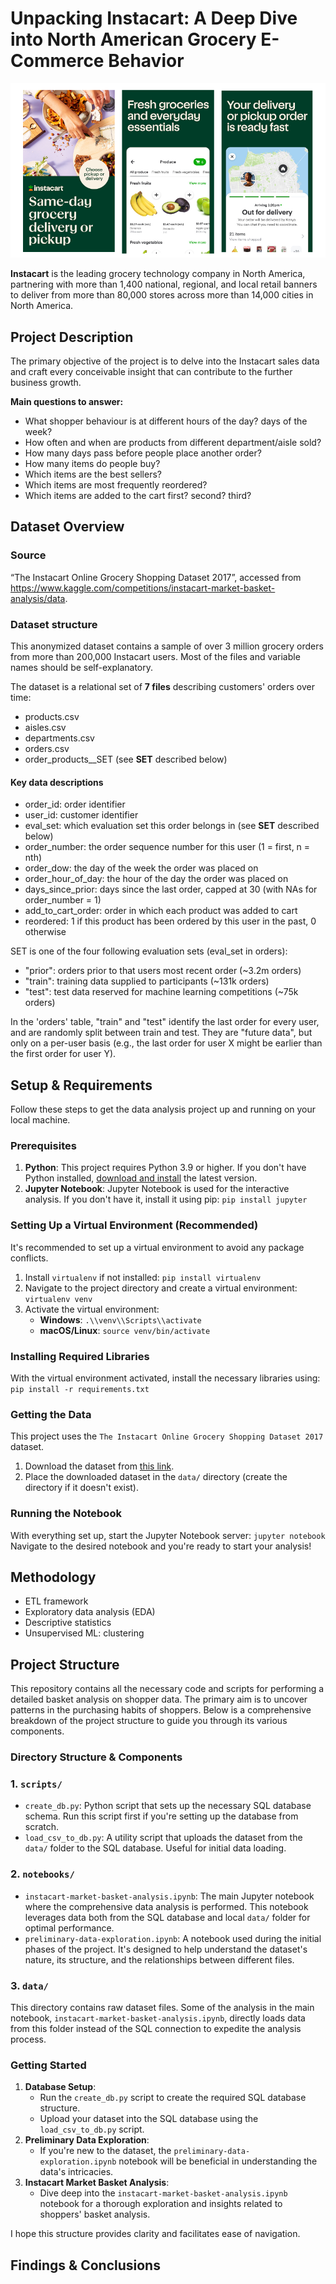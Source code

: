 # Unpacking Instacart: A Deep Dive into North American Grocery E-Commerce Behavior
![Instacart mobile app screens](Instacart.png)

**Instacart** is the leading grocery technology company in North America, partnering with more than 1,400 national, regional, and local retail banners to deliver from more than 80,000 stores across more than 14,000 cities in North America.

## Project Description
The primary objective of the project is to delve into the Instacart sales data and craft every conceivable insight that can contribute to the further business growth.

**Main questions to answer:**
- What shopper behaviour is at different hours of the day? days of the week?
- How often and when are products from different department/aisle sold?
- How many days pass before people place another order?
- How many items do people buy?
- Which items are the best sellers?
- Which items are most frequently reordered?
- Which items are added to the cart first? second? third?

## Dataset Overview
### Source
“The Instacart Online Grocery Shopping Dataset 2017”, accessed from https://www.kaggle.com/competitions/instacart-market-basket-analysis/data.
### Dataset structure
This anonymized dataset contains a sample of over 3 million grocery orders from more than 200,000 Instacart users.
Most of the files and variable names should be self-explanatory.

The dataset is a relational set of **7 files** describing customers' orders over time:
* products.csv
* aisles.csv
* departments.csv
* orders.csv
* order_products__SET (see **SET** described below)

#### Key data descriptions
* order_id: order identifier
* user_id: customer identifier
* eval_set: which evaluation set this order belongs in (see **SET** described below)
* order_number: the order sequence number for this user (1 = first, n = nth)
* order_dow: the day of the week the order was placed on
* order_hour_of_day: the hour of the day the order was placed on
* days_since_prior: days since the last order, capped at 30 (with NAs for order_number = 1)
* add_to_cart_order: order in which each product was added to cart 
* reordered: 1 if this product has been ordered by this user in the past, 0 otherwise

SET is one of the four following evaluation sets (eval_set in orders):
* "prior": orders prior to that users most recent order (~3.2m orders)
* "train": training data supplied to participants (~131k orders)
* "test": test data reserved for machine learning competitions (~75k orders)

In the 'orders' table, "train" and "test" identify the last order for every user, and are randomly split between train and test.
They are "future data", but only on a per-user basis (e.g., the last order for user X might be earlier than the first order for user Y).

## Setup & Requirements
Follow these steps to get the data analysis project up and running on your local machine.

### Prerequisites
1. **Python**: This project requires Python 3.9 or higher.
If you don't have Python installed, [download and install](https://www.python.org/downloads/) the latest version.
2. **Jupyter Notebook**: Jupyter Notebook is used for the interactive analysis. If you don't have it, install it using pip:
``pip install jupyter``

### Setting Up a Virtual Environment (Recommended)
It's recommended to set up a virtual environment to avoid any package conflicts.
1. Install `virtualenv` if not installed: ``pip install virtualenv``
2. Navigate to the project directory and create a virtual environment: ``virtualenv venv``
3. Activate the virtual environment:
    - **Windows**: ``.\\venv\\Scripts\\activate``
    - **macOS/Linux**: ``source venv/bin/activate``

### Installing Required Libraries
With the virtual environment activated, install the necessary libraries using:
``pip install -r requirements.txt``

### Getting the Data
This project uses the `The Instacart Online Grocery Shopping Dataset 2017` dataset.
1. Download the dataset from [this link](https://www.kaggle.com/competitions/instacart-market-basket-analysis/data).
2. Place the downloaded dataset in the `data/` directory (create the directory if it doesn't exist).

### Running the Notebook
With everything set up, start the Jupyter Notebook server: ``jupyter notebook``
Navigate to the desired notebook and you're ready to start your analysis!

## Methodology
* ETL framework
* Exploratory data analysis (EDA)
* Descriptive statistics
* Unsupervised ML: clustering

## Project Structure
This repository contains all the necessary code and scripts for performing a detailed basket analysis on shopper data.
The primary aim is to uncover patterns in the purchasing habits of shoppers.
Below is a comprehensive breakdown of the project structure to guide you through its various components.

### Directory Structure & Components
### 1. `scripts/`
- `create_db.py`: Python script that sets up the necessary SQL database schema. Run this script first if you're setting up the database from scratch.
- `load_csv_to_db.py`: A utility script that uploads the dataset from the `data/` folder to the SQL database. Useful for initial data loading.

### 2. `notebooks/`
- `instacart-market-basket-analysis.ipynb`: The main Jupyter notebook where the comprehensive data analysis is performed.
This notebook leverages data both from the SQL database and local `data/` folder for optimal performance.
- `preliminary-data-exploration.ipynb`: A notebook used during the initial phases of the project.
It's designed to help understand the dataset's nature, its structure, and the relationships between different files.

### 3. `data/`
This directory contains raw dataset files.
Some of the analysis in the main notebook, `instacart-market-basket-analysis.ipynb`, directly loads data from this 
folder instead of the SQL connection to expedite the analysis process.

### Getting Started
1. **Database Setup**:
    - Run the `create_db.py` script to create the required SQL database structure.
    - Upload your dataset into the SQL database using the `load_csv_to_db.py` script.
2. **Preliminary Data Exploration**:
    - If you're new to the dataset, the `preliminary-data-exploration.ipynb` notebook will be beneficial in understanding the data's intricacies.
3. **Instacart Market Basket Analysis**:
    - Dive deep into the `instacart-market-basket-analysis.ipynb` notebook for a thorough exploration and insights related to shoppers' basket analysis.

I hope this structure provides clarity and facilitates ease of navigation.

## Findings & Conclusions
